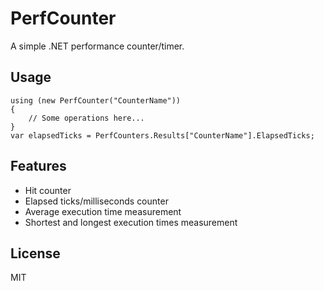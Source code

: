 PerfCounter
=========

A simple .NET performance counter/timer.

Usage
----

```
using (new PerfCounter("CounterName"))
{
    // Some operations here...
}
var elapsedTicks = PerfCounters.Results["CounterName"].ElapsedTicks;
```

Features
----

* Hit counter
* Elapsed ticks/milliseconds counter
* Average execution time measurement
* Shortest and longest execution times measurement

License
----

MIT

